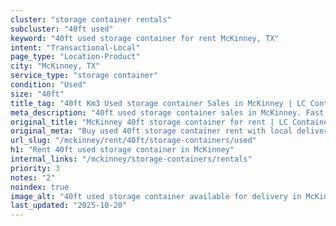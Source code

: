 ```yaml
---
cluster: "storage container rentals"
subcluster: "40ft used"
keyword: "40ft used storage container for rent McKinney, TX"
intent: "Transactional-Local"
page_type: "Location-Product"
city: "McKinney, TX"
service_type: "storage container"
condition: "Used"
size: "40ft"
title_tag: "40ft Km3 Used storage container Sales in McKinney | LC Container"
meta_description: "40ft used storage container sales in McKinney. Fast delivery, competitive pricing. Serving storage containers area. Quote ID: T2N. Call (214) 524-4168 for your free quote today."
original_title: "McKinney 40ft storage container for rent | LC Container"
original_meta: "Buy used 40ft storage container rent with local delivery in McKinney, TX. LC Container — local Since 2003. Request a fast quote today."
url_slug: "/mckinney/rent/40ft/storage-containers/used"
h1: "Rent 40ft used storage container in McKinney"
internal_links: "/mckinney/storage-containers/rentals"
priority: 3
notes: "2"
noindex: true
image_alt: "40ft used storage container available for delivery in McKinney"
last_updated: "2025-10-20"
---
```


<!-- TODO: Add unique city/inventory copy, images, and internal links here. -->
